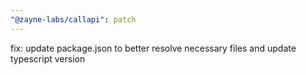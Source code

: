 ```yaml
---
"@zayne-labs/callapi": patch
---
```


fix: update package.json to better resolve necessary files and update typescript version
